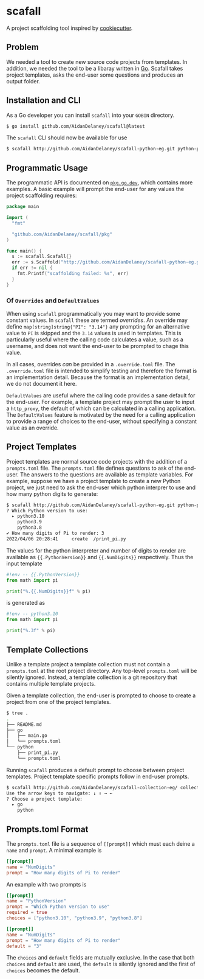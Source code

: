 # scafall

A project scaffolding tool inspired by [cookiecutter](https://github.com/cookiecutter/cookiecutter).

## Problem

We needed a tool to create new source code projects from templates.  In addition, we needed the tool to be a libaray written in [Go](https://go.dev/).  Scafall takes project templates, asks the end-user some questions and produces an output folder.

## Installation and CLI

As a Go developer you can install `scafall` into your `GOBIN` directory.

```bash
$ go install github.com/AidanDelaney/scafall@latest
```

The `scafall` CLI should now be available for use

```bash
$ scafall http://github.com/AidanDelaney/scafall-python-eg.git python-pi
```

## Programmatic Usage

The programmatic API is documented on [`pkg.go.dev`](https://pkg.go.dev/github.com/AidanDelaney/scafall), which contains more examples.  A basic example will prompt the end-user for any values the project scaffolding requires:

```go
package main

import (
  "fmt"

  "github.com/AidanDelaney/scafall/pkg"
)

func main() {
  s := scafall.Scafall{}
  err := s.Scaffold("http://github.com/AidanDelaney/scafall-python-eg.git", "python-pi")
  if err != nil {
    fmt.Printf("scaffolding failed: %s", err)
  }
}
```

### Of `Overrides` and `DefaultValues`

When using `scafall` programmatically you may want to provide some constant values.  In `scafall` these are termed _overrides_.  An override may define `map[string]string{"PI": "3.14"}` any prompting for an alternative value to `PI` is skipped and the `3.14` values is used in templates.  This is particularly useful where the calling code calculates a value, such as a username, and does not want the end-user to be prompted to chage this value.

In all cases, overrides _can_ be provided in a `.override.toml` file.  The `.override.toml` file is intended to simplify testing and therefore the format is an implementation detail.  Because the format is an implementation detail, we do not document it here.

`DefaultValues` are useful where the calling code provides a sane default for the end-user.  For example, a template project may prompt the user to input a `http_proxy`, the default of which can be calculated in a calling application.  The `DefaultValues` feature is motivated by the need for a calling application to provide a range of choices to the end-user, without specifying a constant value as an override.

## Project Templates

Project templates are normal source code projects with the addition of a `prompts.toml` file.  The `prompts.toml` file defines questions to ask of the end-user.  The answers to the questions are available as template variables.  For example, suppose we have a project template to create a new Python project, we just need to ask the end-user which python interprer to use and how many python digits to generate:

```bash
$ scafall http://github.com/AidanDelaney/scafall-python-eg.git python-pi
? Which Python version to use:
  ▸ python3.10
    python3.9
    python3.8
✔ How many digits of Pi to render: 3
2022/04/06 20:28:41     create  /print_pi.py
```

The values for the python interpreter and number of digits to render are available as `{{.PythonVersion}}` and `{{.NumDigits}}` respectively.  Thus the input template

```python
#!env -- {{.PythonVersion}}
from math import pi

print("%.{{.NumDigits}}f" % pi)
```

is generated as

```python
#!env -- python3.10
from math import pi

print("%.3f" % pi)
```

## Template Collections

Unlike a template project a template collection must not contain a `prompts.toml` at the root project directory.  Any top-level `prompts.toml` will be silently ignored.  Instead, a template collection is a git repository that contains multiple template projects.

Given a template collection, the end-user is prompted to choose to create a project from one of the project templates.

```bash
$ tree .
.
├── README.md
├── go
│   ├── main.go
│   └── prompts.toml
└── python
    ├── print_pi.py
    └── prompts.toml
```

Running `scafall` produces a default prompt to choose between project templates.  Project template specific prompts follow in end-user prompts.

```bash
$ scafall http://github.com/AidanDelaney/scafall-collection-eg/ collection-eg
Use the arrow keys to navigate: ↓ ↑ → ←
? Choose a project template:
  ▸ go
    python
```

## Prompts.toml Format

The `prompts.toml` file is a sequence of `[[prompt]]` which must each deine a `name` and `prompt`.  A minimal example is

```toml
[[prompt]]
name = "NumDigits"
prompt = "How many digits of Pi to render"
```

An example with two prompts is

```toml
[[prompt]]
name = "PythonVersion"
prompt = "Which Python version to use"
required = true
choices = ["python3.10", "python3.9", "python3.8"]

[[prompt]]
name = "NumDigits"
prompt = "How many digits of Pi to render"
default = "3"
```

The `choices` and `default` fields are mutually exclusive.  In the case that both `choices` and `default` are used, the `default` is silently ignored and the first of `choices` becomes the default.
